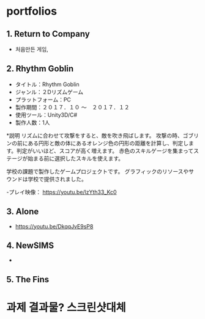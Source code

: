 # portfolios

## 1. Return to Company
 - 처음만든 게임, 

## 2. Rhythm Goblin
- タイトル：Rhythm Goblin
- ジャンル：２Dリズムゲーム
- プラットフォーム：PC
- 製作期間：２０１７．１０ ～　２０１７．１２
- 使用ツール：Unity3D/C#
- 製作人数：1人

*説明 
リズムに合わせて攻撃をすると、敵を吹き飛ばします。
攻撃の時、ゴブリンの前にある円形と敵の体にあるオレンジ色の円形の距離を計算し、判定します。判定がいいほど、スコアが高く増えます。
赤色のスキルゲージを集まってステージが始まる前に選択したスキルを使えます。


学校の課題で製作したゲームプロジェクトです。
グラフィックのリソースやサウンドは学校で提供されました。

 -プレイ映像： https://youtu.be/lzYth33_Kc0
 
## 3. Alone
- https://youtu.be/DkqqJvE9sP8
 
## 4. NewSIMS
- 

## 5. The Fins


# 과제 결과물? 스크린샷대체 

## 
